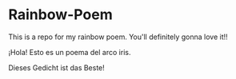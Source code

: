 ﻿# Rainbow-Poem
This is a repo for my rainbow poem.
You'll definitely gonna love it!!

¡Hola! Esto es un poema del arco iris.


Dieses Gedicht ist das Beste!
